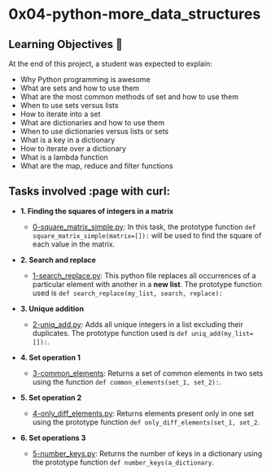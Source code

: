 # 0x04-python-more_data_structures


## Learning Objectives :dart:

At the end of this project, a student was expected to explain:

* Why Python programming is awesome
* What are sets and how to use them
* What are the most common methods of set and how to use them
* When to use sets versus lists
* How to iterate into a set
* What are dictionaries and how to use them
* When to use dictionaries versus lists or sets
* What is a key in a dictionary
* How to iterate over a dictionary
* What is a lambda function
* What are the map, reduce and filter functions


## Tasks involved :page with curl:

* **1. Finding the squares of integers in a matrix**
  * [0-square_matrix_simple.py](0-square_matrix_simple.py): In this task, the prototype function `def square_matrix_simple(matrix=[]):` will be used to find the square of each value in the matrix.

* **2. Search and replace**
  * [1-search_replace.py](1-search_replace.py): This python file replaces all occurrences of a particular element with another in a **new list**. The prototype function used is `def search_replace(my_list, search, replace):`

* **3. Unique addition**
  * [2-uniq_add.py](2-uniq_add.py): Adds all unique integers in a list excluding their duplicates. The prototype function used is `def uniq_add(my_list=[]):`.

* **4. Set operation 1**
  * [3-common_elements](3-common_elements): Returns a set of common elements in two sets using the function `def common_elements(set_1, set_2):`.

* **5. Set operation 2**
  * [4-only_diff_elements.py](4-only_diff_elements.py): Returns elements present only in one set using the prototype function `def only_diff_elements(set_1, set_2`.

* **6. Set operations 3**
  * [5-number_keys.py](5-number_keys.py): Returns the number of keys in a dictionary using the prototype function `def number_keys(a_dictionary`.	

